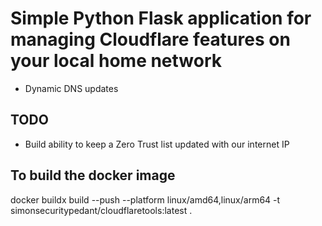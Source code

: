 # Simple Python Flask application for managing Cloudflare features on your local home network

- Dynamic DNS updates

## TODO

- Build ability to keep a Zero Trust list updated with our internet IP

## To build the docker image

docker buildx build --push --platform linux/amd64,linux/arm64 -t simonsecuritypedant/cloudflaretools:latest .